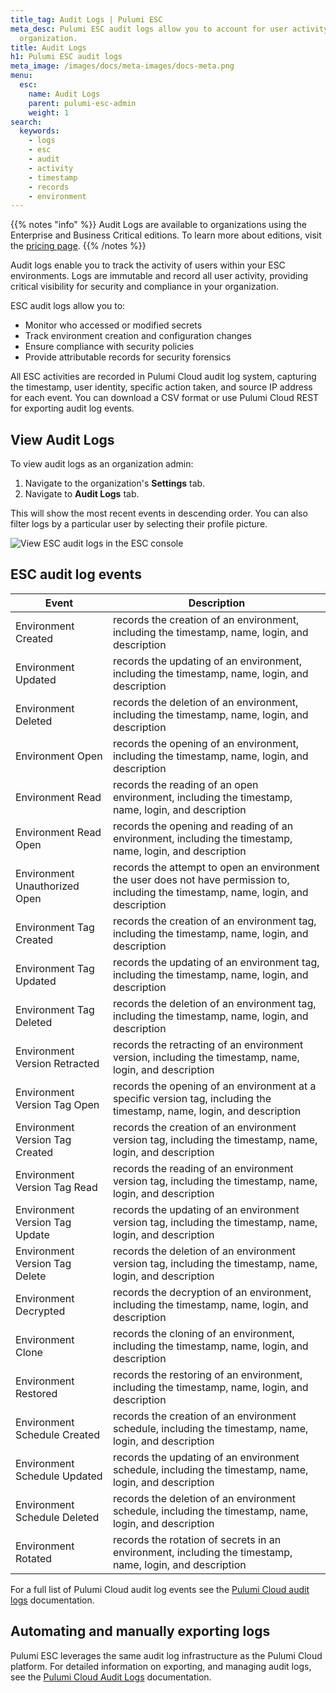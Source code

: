 ```yaml
---
title_tag: Audit Logs | Pulumi ESC
meta_desc: Pulumi ESC audit logs allow you to account for user activity within your
  organization.
title: Audit Logs
h1: Pulumi ESC audit logs
meta_image: /images/docs/meta-images/docs-meta.png
menu:
  esc:
    name: Audit Logs
    parent: pulumi-esc-admin
    weight: 1
search:
  keywords:
    - logs
    - esc
    - audit
    - activity
    - timestamp
    - records
    - environment
---
```


{{% notes "info" %}}
Audit Logs are available to organizations using the Enterprise and Business Critical editions.
To learn more about editions, visit the [pricing page](/pricing/).
{{% /notes %}}

Audit logs enable you to track the activity of users within your ESC environments. Logs are immutable and record all user activity, providing critical visibility for security and compliance in your organization.

ESC audit logs allow you to:

- Monitor who accessed or modified secrets
- Track environment creation and configuration changes
- Ensure compliance with security policies
- Provide attributable records for security forensics

All ESC activities are recorded in Pulumi Cloud audit log system, capturing the timestamp, user identity, specific action taken, and source IP address for each event. You can download a CSV format or use Pulumi Cloud REST for exporting audit log events.

## View Audit Logs

To view audit logs as an organization admin:

1. Navigate to the organization's **Settings** tab.
1. Navigate to **Audit Logs** tab.

This will show the most recent events in descending order. You can also filter logs by a particular user by selecting their profile picture.

![View ESC audit logs in the ESC console](/docs/esc/assets/pulumi-view-audit-logs.png)

## ESC audit log events

| Event                                      | Description                                                                                                                                                       |
|--------------------------------------------|-------------------------------------------------------------------------------------------------------------------------------------------------------------------|
| Environment Created                      | records the creation of an environment, including the timestamp, name, login, and description
| Environment Updated                      | records the updating of an environment, including the timestamp, name, login, and description                                                                         |
| Environment Deleted                      | records the deletion of an environment, including the timestamp, name, login, and description                                                                         |
| Environment Open                         | records the opening of an environment, including the timestamp, name, login, and description                                                                          |
| Environment Read                         | records the reading of an open environment, including the timestamp, name, login, and description                                                                     |
| Environment Read Open                    | records the opening and reading of an environment, including the timestamp, name, login, and description                                                              |
| Environment Unauthorized Open            | records the attempt to open an environment the user does not have permission to, including the timestamp, name, login, and description                                |
| Environment Tag Created                  | records the creation of an environment tag, including the timestamp, name, login, and description                                                                     |
| Environment Tag Updated                  | records the updating of an environment tag, including the timestamp, name, login, and description                                                                     |
| Environment Tag Deleted                  | records the deletion of an environment tag, including the timestamp, name, login, and description                                                                     |
| Environment Version Retracted            | records the retracting of an environment version, including the timestamp, name, login, and description                                                               |
| Environment Version Tag Open             | records the opening of an environment at a specific version tag, including the timestamp, name, login, and description                                                |
| Environment Version Tag Created          | records the creation of an environment version tag, including the timestamp, name, login, and description                                                             |
| Environment Version Tag Read             | records the reading of an environment version tag, including the timestamp, name, login, and description                                                              |
| Environment Version Tag Update           | records the updating of an environment version tag, including the timestamp, name, login, and description                                                             |
| Environment Version Tag Delete           | records the deletion of an environment version tag, including the timestamp, name, login, and description                                                             |
| Environment Decrypted                    | records the decryption of an environment, including the timestamp, name, login, and description                                                                       |
| Environment Clone                        | records the cloning of an environment, including the timestamp, name, login, and description                                                                          |
| Environment Restored                     | records the restoring of an environment, including the timestamp, name, login, and description                                                                        |
| Environment Schedule Created             | records the creation of an environment schedule, including the timestamp, name, login, and description                                                                |
| Environment Schedule Updated             | records the updating of an environment schedule, including the timestamp, name, login, and description                                                                |
| Environment Schedule Deleted             | records the deletion of an environment schedule, including the timestamp, name, login, and description                                                                |
| Environment Rotated                      | records the rotation of secrets in an environment, including the timestamp, name, login, and description                                                              |

For a full list of Pulumi Cloud audit log events see the [Pulumi Cloud audit logs](/docs/pulumi-cloud/admin/audit-logs/) documentation.

## Automating and manually exporting logs

Pulumi ESC leverages the same audit log infrastructure as the Pulumi Cloud platform. For detailed information on exporting, and managing audit logs, see the [Pulumi Cloud Audit Logs](/docs/pulumi-cloud/admin/audit-logs/) documentation.
